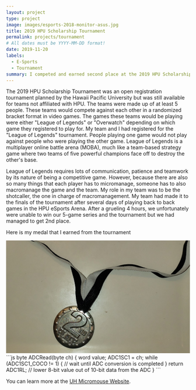 ```yaml
---
layout: project
type: project
image: images/esports-2018-monitor-asus.jpg
title: 2019 HPU Scholarship Tournament
permalink: projects/tournament
# All dates must be YYYY-MM-DD format!
date: 2019-11-20
labels:
  - E-Sports
  - Tournament
summary: I competed and earned second place at the 2019 HPU Scholarship Tournament
---
```




The 2019 HPU Scholarship Tournament was an open registration tournament planned by the Hawaii Pacific University but was still available for teams not affiliated with HPU. The teams were made up of at least 5 people. These teams would compete against each other in a randomized bracket format in video games. The games these teams would be playing were either "League of Legends" or "Overwatch" depending on which game they registered to play for. My team and I had registered for the "League of Legends" tournament. People playing one game would not play against people who were playing the other game. League of Legends is a multiplayer online battle arena (MOBA), much like a team-based strategy game where two teams of five powerful champions face off to destroy the other's base. 

League of Legends requires lots of communication, patience and teamwork by its nature of being a competitive game. However, because there are also so many things that each player has to micromanage, someone has to also macromanage the game and the team. My role in my team was to be the shotcaller, the one in charge of macromanagement. My team had made it to the finals of the tournament after several days of playing back to back games in the HPU eSports Arena. After a grueling 4 hours, we unfortunately were unable to win our 5-game series and the tournament but we had managed to get 2nd place.

Here is my medal that I earned from the tournament
<div class="ui small rounded images">
  <img class="ui image" src="../images/2ndplace.jpg">
</div>
```js
byte ADCRead(byte ch)
{
    word value;
    ADC1SC1 = ch;
    while (ADC1SC1_COCO != 1)
    {   // wait until ADC conversion is completed   
    }
    return ADC1RL;  // lower 8-bit value out of 10-bit data from the ADC
}
```

You can learn more at the [UH Micromouse Website](http://www-ee.eng.hawaii.edu/~mmouse/about.html).



